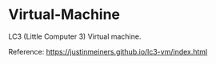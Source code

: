 # Virtual-Machine
LC3 (Little Computer 3) Virtual machine.

Reference: https://justinmeiners.github.io/lc3-vm/index.html
